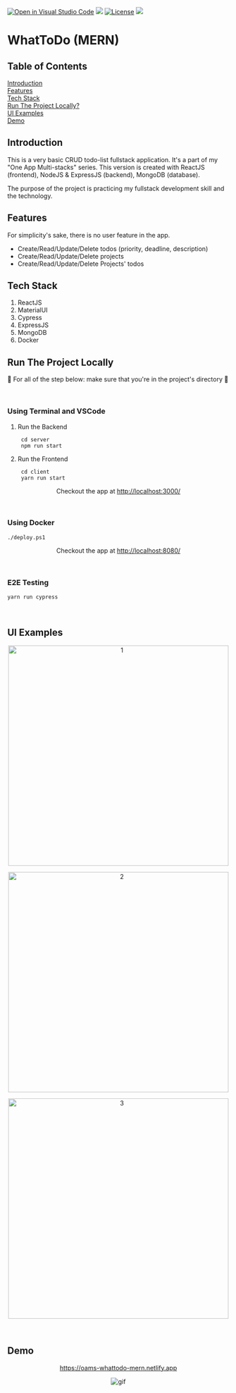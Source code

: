 [![Open in Visual Studio Code](https://open.vscode.dev/badges/open-in-vscode.svg)](https://open.vscode.dev/vincentlev/oams-whattodo-mern-fullstack)
![](https://img.shields.io/netlify/7b9e85c2-f681-4e34-9d44-08312640a0e5?style=flat-square)
[![License](https://img.shields.io/badge/license-MIT-orange.svg?style=flat-square)](http://opensource.org/licenses/MIT)
![](https://img.shields.io/github/issues-raw/VincentLeV/oams-whattodo-mern-fullstack?style=flat-square)
<br/>

# WhatToDo (MERN)

## Table of Contents
[Introduction](#introduction)
<br/>
[Features](#features)
<br/>
[Tech Stack](#tech-stack)
<br/>
[Run The Project Locally?](#run-the-project-locally)
<br/>
[UI Examples](#ui-examples)
<br/>
[Demo](#demo)

## Introduction
This is a very basic CRUD todo-list fullstack application. It's a part of my "One App Multi-stacks" series. This version is created with ReactJS (frontend), NodeJS & ExpressJS (backend), MongoDB (database).

The purpose of the project is practicing my fullstack development skill and the technology. 

## Features

For simplicity's sake, there is no user feature in the app.

- Create/Read/Update/Delete todos (priority, deadline, description)
- Create/Read/Update/Delete projects
- Create/Read/Update/Delete Projects' todos

## Tech Stack

1. ReactJS
2. MaterialUI
3. Cypress
4. ExpressJS
5. MongoDB
6. Docker

## Run The Project Locally

:loudspeaker: For all of the step below: make sure that you're in the project's directory :loudspeaker:

<br />

### Using Terminal and VSCode

1. Run the Backend
        
        cd server
        npm run start

2. Run the Frontend

        cd client
        yarn run start

<p align="center">Checkout the app at <a href="http://localhost:3000/" target="_blank">http://localhost:3000/</a></p>

<br />

### Using Docker

    ./deploy.ps1

<p align="center">Checkout the app at <a href="http://localhost:8080/" target="_blank">http://localhost:8080/</a></p>
<br />

### E2E Testing

    yarn run cypress

<br />

## UI Examples
<p align="center">
    <img src="https://user-images.githubusercontent.com/49280437/151970734-96c7f0da-ba46-4844-8506-1fd5e2f6f211.jpg" alt="1" width="500px" />
</p>

<p align="center">
    <img src="https://user-images.githubusercontent.com/49280437/151970745-dcfffc15-cf84-4ae4-9710-50abedfa8b7c.jpg" alt="2" width="500px" />
</p>

<p align="center">
    <img src="https://user-images.githubusercontent.com/49280437/151970745-dcfffc15-cf84-4ae4-9710-50abedfa8b7c.jpg" alt="3" width="500px" />
</p>

<br />

## Demo
<a href="https://oams-whattodo-mern.netlify.app" target="_blank">
    <p align="center">https://oams-whattodo-mern.netlify.app</p>
</a>

<p align="center">
    <img src="https://user-images.githubusercontent.com/49280437/151970803-9734962c-e20c-420c-b123-156fb9bbca67.gif" alt="gif" />
</p>